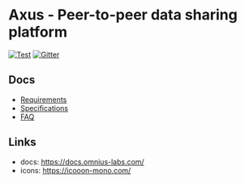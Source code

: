 # Axus - Peer-to-peer data sharing platform

[![Test](https://github.com/omnius-labs/axus/actions/workflows/test.yml/badge.svg)](https://github.com/omnius-labs/axus/actions/workflows/test.yml)
[![Gitter](https://badges.gitter.im/omnius-labs.svg)](https://gitter.im/omnius-labs/community)

## Docs
- [Requirements](./docs/requirements/index.adoc)
- [Specifications](./docs/specifications/index.adoc)
- [FAQ](./docs/faq.md)

## Links

- docs: https://docs.omnius-labs.com/
- icons: https://icooon-mono.com/
